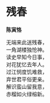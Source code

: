 # 残春

**陈寅恪**

无端来此送残春，  
一角湖楼独怆神。  
读史早知今日事，  
对花犹忆去年人。  
过江悯度饥难救，  
弃世君平俗更亲。  
解识蛮山留我意，  
赤榴如火绿榕新。

